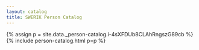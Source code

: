 ```yaml
---
layout: catalog
title: SWERIK Person Catalog
---
```

{% assign p = site.data._person-catalog.i-4sXFDUb8CLAhRngszG89cb %}
{% include person-catalog.html p=p %}

